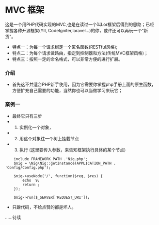 # MVC 框架 

这是一个用PHP代码实现的MVC,也是在读过一个叫Lor框架后得到的思路；已经掌握各种开源框架(YII, CodeIgniter,laravel...)的你，或许还可以再玩一个"新货"。

- 特点一：为每一个请求绑定一个匿名函数(RESTful风格);
- 特点二：为每个请求做路由，指定到控制器和方法(传统MVC框架风格)；
- 特点三：按照一定的命名格式，可以非常方便的进行扩展。


### 介绍

- 首先这不并适合PHP新手使用，因为它需要你掌握php手册上面的原生函数，方便扩充自己需要的功能，当然你也可以当做学习来玩它；


### 案例一

- 最终它只有三步
- 1. 实例化一个对象，
- 2. 用这个对象往一个树上挂载节点
- 3. 执行 (这里要传入参数，来告知框架执行具体的某个节点)

```
    include FRAMEWORK_PATH .'Nig.php'; 
    $nig = \Nig\Nig::getInstance(APPLICATION_PATH . 'Config/Config.php');
     
    $nig->useNode('/', function($req, $res) {
        echo  9;
        return ;
    });
 
    $nig->run($_SERVER['REQUEST_URI']);
```
 
  
 - 只蹭代码，不给点赞的都是坏人。
 
 
 
 ......待续
 